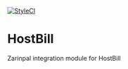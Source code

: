 [![StyleCI](https://styleci.io/repos/60167145/shield)](https://styleci.io/repos/60167145)
# HostBill
Zarinpal integration module for HostBill
